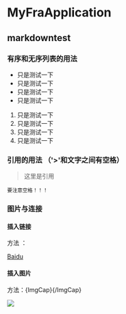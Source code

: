 # MyFraApplication
## markdowntest
### 有序和无序列表的用法

* 只是测试一下
* 只是测试一下
* 只是测试一下
* 只是测试一下

1. 只是测试一下
2. 只是测试一下
3. 只是测试一下
4. 只是测试一下

### 引用的用法 （'>'和文字之间有空格）

> 这里是引用 

    要注意空格！！！

### 图片与连接
#### 插入链接

 方法 ：[]()
  
 [Baidu](http://baidu.com)

#### 插入图片

 方法：![](){ImgCap}{/ImgCap}
 
 ![](http://mouapp.com/Mou_128.png)
